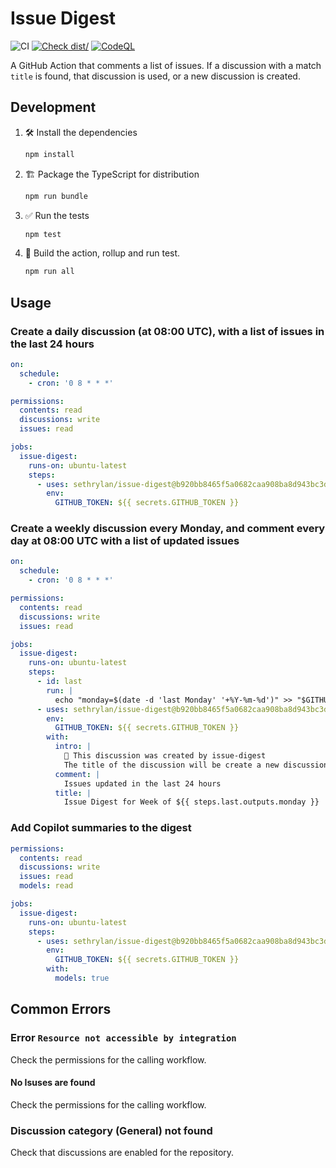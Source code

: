 # Issue Digest

![CI](https://github.com/sethrylan/issue-digest/actions/workflows/ci.yml/badge.svg)
[![Check dist/](https://github.com/sethrylan/issue-digest/actions/workflows/check-dist.yml/badge.svg)](https://github.com/sethrylan/issue-digest/actions/workflows/check-dist.yml)
[![CodeQL](https://github.com/sethrylan/issue-digest/actions/workflows/codeql-analysis.yml/badge.svg)](https://github.com/sethrylan/issue-digest/actions/workflows/codeql-analysis.yml)

A GitHub Action that comments a list of issues. If a discussion with a match
`title` is found, that discussion is used, or a new discussion is created.

## Development

1. :hammer_and_wrench: Install the dependencies

   ```bash
   npm install
   ```

2. :building_construction: Package the TypeScript for distribution

   ```bash
   npm run bundle
   ```

3. :white_check_mark: Run the tests

   ```bash
   npm test
   ```

4. :rocket: Build the action, rollup and run test.

   ```bash
   npm run all
   ```

## Usage

### Create a daily discussion (at 08:00 UTC), with a list of issues in the last 24 hours

```yaml
on:
  schedule:
    - cron: '0 8 * * *'

permissions:
  contents: read
  discussions: write
  issues: read

jobs:
  issue-digest:
    runs-on: ubuntu-latest
    steps:
      - uses: sethrylan/issue-digest@b920bb8465f5a0682caa908ba8d943bc3dfc6129
        env:
          GITHUB_TOKEN: ${{ secrets.GITHUB_TOKEN }}
```

### Create a weekly discussion every Monday, and comment every day at 08:00 UTC with a list of updated issues

```yaml
on:
  schedule:
    - cron: '0 8 * * *'

permissions:
  contents: read
  discussions: write
  issues: read

jobs:
  issue-digest:
    runs-on: ubuntu-latest
    steps:
      - id: last
        run: |
          echo "monday=$(date -d 'last Monday' '+%Y-%m-%d')" >> "$GITHUB_OUTPUT"
      - uses: sethrylan/issue-digest@b920bb8465f5a0682caa908ba8d943bc3dfc6129
        env:
          GITHUB_TOKEN: ${{ secrets.GITHUB_TOKEN }}
        with:
          intro: |
            🤖 This discussion was created by issue-digest
            The title of the discussion will be create a new discussion each week, and every time the action runs a comment will be added with a list of issues changed in the last 24 hours.
          comment: |
            Issues updated in the last 24 hours
          title: |
            Issue Digest for Week of ${{ steps.last.outputs.monday }}
```

### Add Copilot summaries to the digest

```yaml
permissions:
  contents: read
  discussions: write
  issues: read
  models: read

jobs:
  issue-digest:
    runs-on: ubuntu-latest
    steps:
      - uses: sethrylan/issue-digest@b920bb8465f5a0682caa908ba8d943bc3dfc6129
        env:
          GITHUB_TOKEN: ${{ secrets.GITHUB_TOKEN }}
        with:
          models: true
```

## Common Errors

### Error `Resource not accessible by integration`

Check the permissions for the calling workflow.

#### No Isuses are found

Check the permissions for the calling workflow.

### Discussion category (General) not found

Check that discussions are enabled for the repository.
